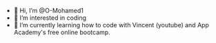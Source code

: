 - 👋 Hi, I’m @O-Mohamed1
- 👀 I’m interested in coding
- 🌱 I’m currently learning how to code with Vincent (youtube) and App Academy's free online bootcamp.

<!---
O-Mohamed1/O-Mohamed1 is a ✨ special ✨ repository because its `README.md` (this file) appears on your GitHub profile.
You can click the Preview link to take a look at your changes.
--->
